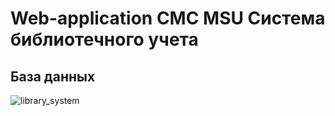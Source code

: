 Web-application CMC MSU
Система библиотечного учета
=============
База данных
-------------
![library_system](https://user-images.githubusercontent.com/75036757/153721081-88a7fe84-4b3a-4380-b905-2f3a7f4338c1.png)
